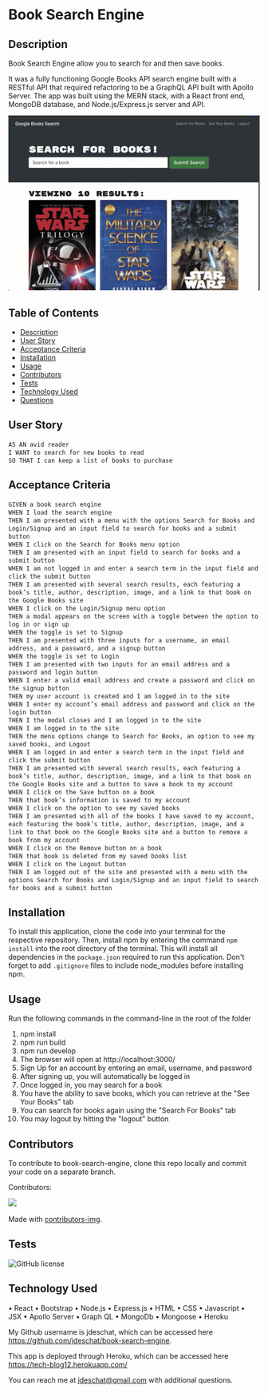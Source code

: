 # Book Search Engine

## Description

Book Search Engine allow you to search for and then save books.

It was a fully functioning Google Books API search engine built with a RESTful API that required refactoring to be a GraphQL API built with Apollo Server. The app was built using the MERN stack, with a React front end, MongoDB database, and Node.js/Express.js server and API.

![alt text](https://github.com/jdeschat/book-search-engine/blob/main/client/public/book-search.png)

## Table of Contents
- [Description](#description)
- [User Story](#user-story)
- [Acceptance Criteria](#acceptance-criteria)
- [Installation](#installation)
- [Usage](#usage)
- [Contributors](#contributors)
- [Tests](#tests)
- [Technology Used](#technology-used)
- [Questions](#questions)

## User Story
```
AS AN avid reader
I WANT to search for new books to read
SO THAT I can keep a list of books to purchase
```

## Acceptance Criteria
```
GIVEN a book search engine
WHEN I load the search engine
THEN I am presented with a menu with the options Search for Books and Login/Signup and an input field to search for books and a submit button
WHEN I click on the Search for Books menu option
THEN I am presented with an input field to search for books and a submit button
WHEN I am not logged in and enter a search term in the input field and click the submit button
THEN I am presented with several search results, each featuring a book’s title, author, description, image, and a link to that book on the Google Books site
WHEN I click on the Login/Signup menu option
THEN a modal appears on the screen with a toggle between the option to log in or sign up
WHEN the toggle is set to Signup
THEN I am presented with three inputs for a username, an email address, and a password, and a signup button
WHEN the toggle is set to Login
THEN I am presented with two inputs for an email address and a password and login button
WHEN I enter a valid email address and create a password and click on the signup button
THEN my user account is created and I am logged in to the site
WHEN I enter my account’s email address and password and click on the login button
THEN I the modal closes and I am logged in to the site
WHEN I am logged in to the site
THEN the menu options change to Search for Books, an option to see my saved books, and Logout
WHEN I am logged in and enter a search term in the input field and click the submit button
THEN I am presented with several search results, each featuring a book’s title, author, description, image, and a link to that book on the Google Books site and a button to save a book to my account
WHEN I click on the Save button on a book
THEN that book’s information is saved to my account
WHEN I click on the option to see my saved books
THEN I am presented with all of the books I have saved to my account, each featuring the book’s title, author, description, image, and a link to that book on the Google Books site and a button to remove a book from my account
WHEN I click on the Remove button on a book
THEN that book is deleted from my saved books list
WHEN I click on the Logout button
THEN I am logged out of the site and presented with a menu with the options Search for Books and Login/Signup and an input field to search for books and a submit button
```

## Installation
To install this application, clone the code into your terminal for the respective repository. Then, install npm by entering the command ```npm install```  into the root directory of the terminal. This will install all dependencies in the ```package.json``` required to run this application. Don't forget to add ```.gitignore``` files to include node_modules before installing npm.

## Usage
Run the following commands in the command-line in the root of the folder
1. npm install
2. npm run build
3. npm run develop
4. The browser will open at http://localhost:3000/
5. Sign Up for an account by entering an email, username, and password
6. After signing up, you will automatically be logged in
7. Once logged in, you may search for a book
8. You have the ability to save books, which you can retrieve at the "See Your Books" tab
9. You can search for books again using the "Search For Books" tab
10. You may logout by hitting the "logout" button

## Contributors
To contribute to book-search-engine, clone this repo locally and commit your code on a separate branch.
  
Contributors:

<a href="https://github.com/jdeschat/book-search-engine/graphs/contributors">
  <img src="https://contrib.rocks/image?repo=jdeschat/book-search-engine" />
</a>

Made with [contributors-img](https://contrib.rocks).

## Tests
![GitHub license](https://img.shields.io/badge/test-100%25-success)

## Technology Used
•	React
•	Bootstrap
•	Node.js
•	Express.js
•	HTML
•	CSS
•	Javascript
•	JSX
•	Apollo Server
•	Graph QL
•	MongoDb
•	Mongoose
•	Heroku

My Github username is jdeschat, which can be accessed here https://github.com/jdeschat/book-search-engine.

This app is deployed through Heroku, which can be accessed here https://tech-blog12.herokuapp.com/

You can reach me at jdeschat@gmail.com with additional questions.
